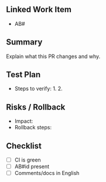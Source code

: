 ## Linked Work Item
- AB#<work-item-id>

## Summary
Explain what this PR changes and why.

## Test Plan
- Steps to verify:
  1.
  2.

## Risks / Rollback
- Impact:
- Rollback steps:

## Checklist
- [ ] CI is green
- [ ] AB#id present
- [ ] Comments/docs in English
